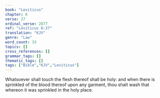 ```yaml
---
book: "Leviticus"
chapter: 6
verse: 27
ordinal_verse: 2877
ref: "Leviticus 6:27"
translation: "KJV"
genre: "Law"
word_count: 33
topics: []
cross_references: []
grammar_tags: []
thematic_tags: []
tags: ["Bible","KJV","Leviticus"]
---
```

Whatsoever shall touch the flesh thereof shall be holy: and when there is sprinkled of the blood thereof upon any garment, thou shalt wash that whereon it was sprinkled in the holy place.
